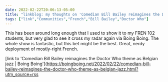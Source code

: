 ```yaml
---
date: 2022-02-22T20:06:13-05:00
title: "linkblog: my thoughts on 'Comedian Bill Bailey reimagines the Doctor Who theme as Belgian jazz | Boing Boing'"
tags: ["link","Communities","French","Bill Bailey","Doctor Who"]
---
```

This has been around long enough that I used to show it to my FREN 102 students, but very glad to see it cross my radar again via Boing Boing. The whole show is fantastic, but this bet might be the best. Great, nerdy deployment of mostly-right French.
 
[link to 'Comedian Bill Bailey reimagines the Doctor Who theme as Belgian jazz | Boing Boing'](https://boingboing.net/2022/02/22/comedian-bill-bailey-reimagines-the-doctor-who-theme-as-belgian-jazz.html?utm_source=rss
